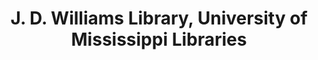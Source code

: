 ---
layout: repo
title: "J. D. Williams Library, University of Mississippi Libraries"
id: 24216
permalink: repos/24216/
---